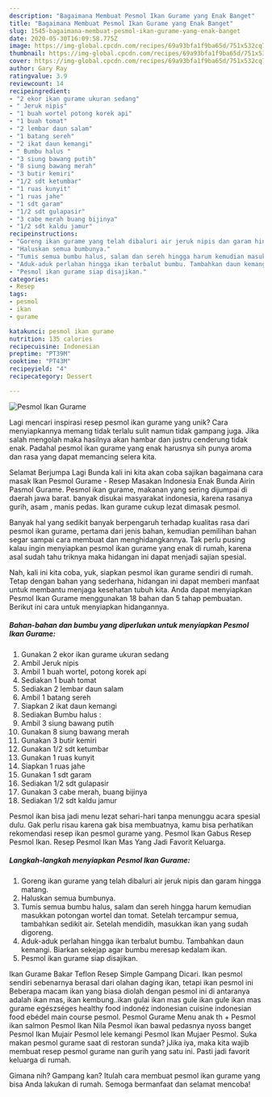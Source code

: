 ```yaml
---
description: "Bagaimana Membuat Pesmol Ikan Gurame yang Enak Banget"
title: "Bagaimana Membuat Pesmol Ikan Gurame yang Enak Banget"
slug: 1545-bagaimana-membuat-pesmol-ikan-gurame-yang-enak-banget
date: 2020-05-30T16:09:58.775Z
image: https://img-global.cpcdn.com/recipes/69a93bfa1f9ba65d/751x532cq70/pesmol-ikan-gurame-foto-resep-utama.jpg
thumbnail: https://img-global.cpcdn.com/recipes/69a93bfa1f9ba65d/751x532cq70/pesmol-ikan-gurame-foto-resep-utama.jpg
cover: https://img-global.cpcdn.com/recipes/69a93bfa1f9ba65d/751x532cq70/pesmol-ikan-gurame-foto-resep-utama.jpg
author: Gary Ray
ratingvalue: 3.9
reviewcount: 14
recipeingredient:
- "2 ekor ikan gurame ukuran sedang"
- " Jeruk nipis"
- "1 buah wortel potong korek api"
- "1 buah tomat"
- "2 lembar daun salam"
- "1 batang sereh"
- "2 ikat daun kemangi"
- " Bumbu halus "
- "3 siung bawang putih"
- "8 siung bawang merah"
- "3 butir kemiri"
- "1/2 sdt ketumbar"
- "1 ruas kunyit"
- "1 ruas jahe"
- "1 sdt garam"
- "1/2 sdt gulapasir"
- "3 cabe merah buang bijinya"
- "1/2 sdt kaldu jamur"
recipeinstructions:
- "Goreng ikan gurame yang telah dibaluri air jeruk nipis dan garam hingga matang."
- "Haluskan semua bumbunya."
- "Tumis semua bumbu halus, salam dan sereh hingga harum kemudian masukkan potongan wortel dan tomat. Setelah tercampur semua, tambahkan sedikit air. Setelah mendidih, masukkan ikan yang sudah digoreng."
- "Aduk-aduk perlahan hingga ikan terbalut bumbu. Tambahkan daun kemangi. Biarkan sekejap agar bumbu meresap kedalam ikan."
- "Pesmol ikan gurame siap disajikan."
categories:
- Resep
tags:
- pesmol
- ikan
- gurame

katakunci: pesmol ikan gurame 
nutrition: 135 calories
recipecuisine: Indonesian
preptime: "PT39M"
cooktime: "PT43M"
recipeyield: "4"
recipecategory: Dessert

---
```



![Pesmol Ikan Gurame](https://img-global.cpcdn.com/recipes/69a93bfa1f9ba65d/751x532cq70/pesmol-ikan-gurame-foto-resep-utama.jpg)

Lagi mencari inspirasi resep pesmol ikan gurame yang unik? Cara menyiapkannya memang tidak terlalu sulit namun tidak gampang juga. Jika salah mengolah maka hasilnya akan hambar dan justru cenderung tidak enak. Padahal pesmol ikan gurame yang enak harusnya sih punya aroma dan rasa yang dapat memancing selera kita.

Selamat Berjumpa Lagi Bunda kali ini kita akan coba sajikan bagaimana cara masak Ikan Pesmol Gurame - Resep Masakan Indonesia Enak Bunda Airin Pasmol Gurame. Pesmol ikan gurame, makanan yang sering dijumpai di daerah jawa barat. banyak disukai masyarakat indonesia, karena rasanya gurih, asam , manis pedas. Ikan gurame cukup lezat dimasak pesmol.

Banyak hal yang sedikit banyak berpengaruh terhadap kualitas rasa dari pesmol ikan gurame, pertama dari jenis bahan, kemudian pemilihan bahan segar sampai cara membuat dan menghidangkannya. Tak perlu pusing kalau ingin menyiapkan pesmol ikan gurame yang enak di rumah, karena asal sudah tahu triknya maka hidangan ini dapat menjadi sajian spesial.


Nah, kali ini kita coba, yuk, siapkan pesmol ikan gurame sendiri di rumah. Tetap dengan bahan yang sederhana, hidangan ini dapat memberi manfaat untuk membantu menjaga kesehatan tubuh kita. Anda dapat menyiapkan Pesmol Ikan Gurame menggunakan 18 bahan dan 5 tahap pembuatan. Berikut ini cara untuk menyiapkan hidangannya.

<!--inarticleads1-->

##### Bahan-bahan dan bumbu yang diperlukan untuk menyiapkan Pesmol Ikan Gurame:

1. Gunakan 2 ekor ikan gurame ukuran sedang
1. Ambil  Jeruk nipis
1. Ambil 1 buah wortel, potong korek api
1. Sediakan 1 buah tomat
1. Sediakan 2 lembar daun salam
1. Ambil 1 batang sereh
1. Siapkan 2 ikat daun kemangi
1. Sediakan  Bumbu halus :
1. Ambil 3 siung bawang putih
1. Gunakan 8 siung bawang merah
1. Gunakan 3 butir kemiri
1. Gunakan 1/2 sdt ketumbar
1. Gunakan 1 ruas kunyit
1. Siapkan 1 ruas jahe
1. Gunakan 1 sdt garam
1. Sediakan 1/2 sdt gulapasir
1. Gunakan 3 cabe merah, buang bijinya
1. Sediakan 1/2 sdt kaldu jamur


Pesmol ikan bisa jadi menu lezat sehari-hari tanpa menunggu acara spesial dulu. Gak perlu risau karena gak bisa membuatnya, kamu bisa perhatikan rekomendasi resep ikan pesmol gurame yang. Pesmol Ikan Gabus Resep Pesmol Ikan. Resep Pesmol Ikan Mas Yang Jadi Favorit Keluarga. 

<!--inarticleads2-->

##### Langkah-langkah menyiapkan Pesmol Ikan Gurame:

1. Goreng ikan gurame yang telah dibaluri air jeruk nipis dan garam hingga matang.
1. Haluskan semua bumbunya.
1. Tumis semua bumbu halus, salam dan sereh hingga harum kemudian masukkan potongan wortel dan tomat. Setelah tercampur semua, tambahkan sedikit air. Setelah mendidih, masukkan ikan yang sudah digoreng.
1. Aduk-aduk perlahan hingga ikan terbalut bumbu. Tambahkan daun kemangi. Biarkan sekejap agar bumbu meresap kedalam ikan.
1. Pesmol ikan gurame siap disajikan.


Ikan Gurame Bakar Teflon Resep Simple Gampang Dicari. Ikan pesmol sendiri sebenarnya berasal dari olahan daging ikan, tetapi ikan pesmol ini Beberapa macam ikan yang biasa diolah dengan pesmol ini di antaranya adalah ikan mas, ikan kembung..ikan gulai ikan mas gule ikan gule ikan mas gurame egészséges healthy food indonéz indonesian cuisine indonesian food ebédel main course pesmol. Pesmol Gurame Menu anak th + Pesmol ikan salmon Pesmol Ikan Nila Pesmol ikan bawal pedasnya nyoss banget Pesmol Ikan Mujair Pesmol lele kemangi Pesmol Ikan Mujaer Pesmol. Suka makan pesmol gurame saat di restoran sunda? jJika iya, maka kita wajib membuat resep pesmol gurame nan gurih yang satu ini. Pasti jadi favorit keluarga di rumah. 

Gimana nih? Gampang kan? Itulah cara membuat pesmol ikan gurame yang bisa Anda lakukan di rumah. Semoga bermanfaat dan selamat mencoba!

